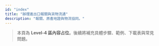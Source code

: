 ```yaml
---
id: "index"
title: "辦理進出口報關與貨物流通"
description: "報關、原產地證與物流協同。"
---
```


> 本頁為 **Level-4 區內容占位**。後續將補充具體步驟、範例、下載表與常見問題。
